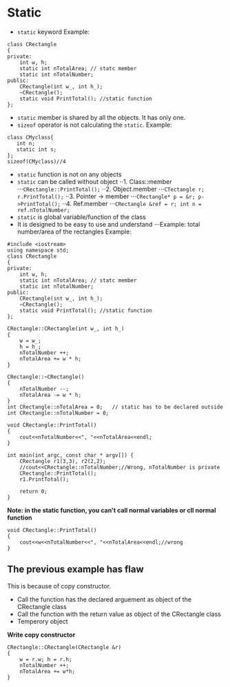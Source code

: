 # Static
* `static` keyword
Example:
```
class CRectangle
{
private:
    int w, h;
    static int nTotalArea; // statc member
    static int nTotalNumber;
public:
    CRectangle(int w_, int h_);
    ~CRectangle();
    static void PrintTotal(); //static function
};
```
* `static` member is shared by all the objects. It has only one.
* `sizeof` operator is not calculating the `static`.
Example:
```
class CMyclass{
   int n;
   static int s;
};
sizeof(CMyclass)//4
```
* `static` function is not on any objects
* `static` can be called without object
⋅⋅1. Class::member
⋅⋅⋅`CRectangle::PrintTotal();`
⋅⋅2. Object.member
⋅⋅⋅`CTectangle r; r.PrintTotal();`
⋅⋅3. Pointer -> member
⋅⋅⋅`CRectangle* p = &r; p->PrintTotal();`
⋅⋅4. Ref.member
⋅⋅⋅`CRectangle &ref = r; int n = ref.nTotalNumber;`
* `static` is global variable/function of the class
* It is designed to be easy to use and understand
⋅⋅⋅Example: total number/area of the rectangles
Example:
```
#include <iostream>
using namespace std;
class CRectangle
{
private:
    int w, h;
    static int nTotalArea; // statc member
    static int nTotalNumber;
public:
    CRectangle(int w_, int h_);
    ~CRectangle();
    static void PrintTotal(); //static function
};

CRectangle::CRectangle(int w_, int h_)
{
    w = w_;
    h = h_;
    nTotalNumber ++;
    nTotalArea += w * h;
}

CRectangle::~CRectangle()
{
    nTotalNumber --;
    nTotalArea -= w * h;
}
int CRectangle::nTotalArea = 0;   // static has to be declared outside
int CRectangle::nTotalNumber = 0;

void CRectangle::PrintTotal()
{
    cout<<nTotalNumber<<", "<<nTotalArea<<endl;
}

int main(int argc, const char * argv[]) {
    CRectangle r1(3,3), r2(2,2);
    //cout<<CRectangle::nTotalNumber;//Wrong, nTotalNumber is private
    CRectangle::PrintTotal();
    r1.PrintTotal();
    
    return 0;
}
```
**Note: in the static function, you can't call normal variables or cll normal function**
```
void CRectangle::PrintTotal()
{
    cout<<w<<nTotalNumber<<", "<<nTotalArea<<endl;//wrong
}
```
## The previous example has flaw
This is because of copy constructor.
* Call the function has the declared arguement as object of the CRectangle class
* Call the function with the return value as object of the CRectangle class
* Temperory object

**Write copy constructor**
```
CRectangle::CRectangle(CRectangle &r)
{
    w = r.w; h = r.h;
    nTotalNumber ++;
    nTotalArea += w*h;
}
```
